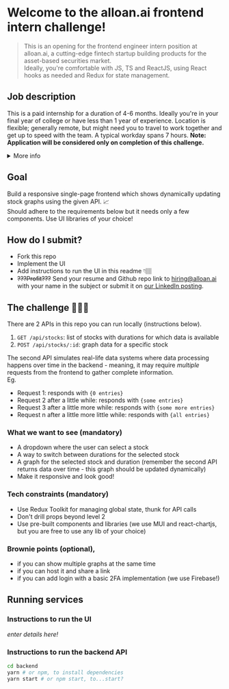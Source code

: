 # Welcome to the alloan.ai frontend intern challenge!

> This is an opening for the frontend engineer intern position at alloan.ai, a cutting-edge fintech startup building products for the asset-based securities market.  
> Ideally, you're comfortable with JS, TS and ReactJS, using React hooks as needed and Redux for state management.  

## Job description
This is a paid internship for a duration of 4-6 months. Ideally you're in your final year of college or have less than 1 year of experience. 
Location is flexible; generally remote, but might need you to travel to work together and get up to speed with the team. A typical workday spans 7 hours.
**Note: Application will be considered only on completion of this challenge.**
<details>
<summary>
More info
</summary>

### Who are we?
Alloan.ai is a cutting-edge fintech startup dedicated to building innovative solutions for the asset-backed securities market. Our diverse team of professionals from top institutions is disrupting the traditional financial landscape by leveraging advanced technology and data science.
Our mission is to make complex financial products more accessible, efficient, and transparent. 

### What are we looking for? 
A passionate and motivated Frontend Engineer Intern to join our growing engineering team.
As an intern, you will collaborate closely with experienced engineers to design and build intuitive, scalable, and responsive user interfaces using React. This is a unique opportunity to gain hands-on experience in a high-impact, fast-paced startup environment while contributing to cutting-edge fintech solutions. 

### Your key responsibilities will be to: 
- Collaborate with the founding team to shape and improve product features, contributing ideas and solutions to enhance the user experience. 
- Build and deploy new functionalities for our fintech products, ensuring performance, scalability, and responsiveness. 
- Write clean, maintainable, and well-documented code adhering to industry best practices and code quality standards. 
- Troubleshoot and resolve UI/UX issues, proactively suggesting enhancements to improve usability and design. 
- Participate in high-level and low-level system designs for features and workflows. 
- Commit to a minimum of 7 hours/day 
- Actively engage in code reviews, providing constructive feedback to maintain high code quality across the team. 

### Basic Qualifications 
- Strong proficiency in React.js, JavaScript, and TypeScript. 
- Expertise in state management with Redux Toolkit and Context API. 
- Expertise in React hooks such as useEffect, useCallback, and useMemo. 
- Experience with RestAPIs and building responsive designs. 
- Familiarity with react-router and navigation techniques. 
- Strong command of Git for version control and collaboration.

### Preferred Qualifications 
- Advanced experience with React hooks. 
- Familiarity with optimization techniques in React, including React.memo, code splitting, and performance monitoring. 
- Experience with Firebase Authentication and TOTP/Two-Factor Authentication. 
- Experience working with Chart.js or react-chartjs for data visualization. 
- Familiarity with utility libraries like lodash. 
- Familiarity with debounce, polling, cleanup and axios abort. 
- Basic understanding of backend technologies like Python, Flask, NoSQL, and SQL databases. 
- Hands-on experience building projects using Redux Toolkit, with an understanding of advanced concepts like thunk and slice. 
- Interest in fintech or financial markets. 

### Why join us?
- Impactful Work: Build dynamic fintech products that will deepen your understanding of the US lending market and its intricacies. Also get to learn from top lending investment firms. 
- Cutting-Edge Technology: Work on AI model integrations and gain hands-on experience with LLMs to enhance product intelligence and functionality. 
- Startup Culture: Experience an agile, dynamic environment where your contributions will directly influence our product’s direction. 
- Growth Potential: Opportunity to convert your internship into a full-time position based on performance and business needs. 
- Competitive Compensation: Get paid for your impactful contributions while working on innovative solutions in the fintech space.

</details>

## Goal
Build a responsive single-page frontend which shows dynamically updating stock graphs using the given API. 📈  
Should adhere to the requirements below but it needs only a few components. Use UI libraries of your choice!

## How do I submit?
- Fork this repo
- Implement the UI
- Add instructions to run the UI in this readme 👇🏽
- ~~???Profit???~~ Send your resume and Github repo link to hiring@alloan.ai with your name in the subject or submit it on [our LinkedIn posting](https://www.linkedin.com/jobs/view/4137806064).

## The challenge 🧑🏽‍💻
There are 2 APIs in this repo you can run locally (instructions below).  
1. `GET /api/stocks`: list of stocks with durations for which data is available 
2. `POST /api/stocks/:id`: graph data for a specific stock

The second API simulates real-life data systems where data processing happens over time in the backend - meaning, it may require _multiple_ requests from the frontend to gather complete information.   
Eg.
- Request 1: responds with `{0 entries}`
- Request 2 after a little while: responds with `{some entries}`
- Request 3 after a little more while: responds with `{some more entries}`
- Request n after a little more little while: responds with `{all entries}`

### What we want to see (mandatory)
- A dropdown where the user can select a stock
- A way to switch between durations for the selected stock
- A graph for the selected stock and duration (remember the second API returns data over time - this graph should be updated dynamically)
- Make it responsive and look good!

### Tech constraints (mandatory)
- Use Redux Toolkit for managing global state, thunk for API calls
- Don't drill props beyond level 2
- Use pre-built components and libraries (we use MUI and react-chartjs, but you are free to use any lib of your choice)

### Brownie points (optional),
- if you can show multiple graphs at the same time
- if you can host it and share a link
- if you can add login with a basic 2FA implementation (we use Firebase!)

## Running services
### Instructions to run the UI
_enter details here!_

### Instructions to run the backend API
```bash
cd backend
yarn # or npm, to install dependencies
yarn start # or npm start, to...start?
```
